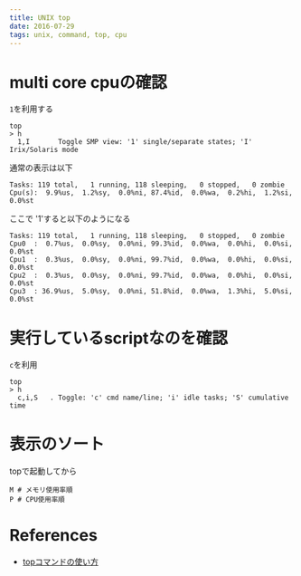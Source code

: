 ```yaml
---
title: UNIX top
date: 2016-07-29
tags: unix, command, top, cpu
---
```



# multi core cpuの確認
`1`を利用する

```
top
> h
  1,I       Toggle SMP view: '1' single/separate states; 'I' Irix/Solaris mode
```

通常の表示は以下

```
Tasks: 119 total,   1 running, 118 sleeping,   0 stopped,   0 zombie
Cpu(s):  9.9%us,  1.2%sy,  0.0%ni, 87.4%id,  0.0%wa,  0.2%hi,  1.2%si,  0.0%st
```

ここで '1'すると以下のようになる

```
Tasks: 119 total,   1 running, 118 sleeping,   0 stopped,   0 zombie
Cpu0  :  0.7%us,  0.0%sy,  0.0%ni, 99.3%id,  0.0%wa,  0.0%hi,  0.0%si,  0.0%st
Cpu1  :  0.3%us,  0.0%sy,  0.0%ni, 99.7%id,  0.0%wa,  0.0%hi,  0.0%si,  0.0%st
Cpu2  :  0.3%us,  0.0%sy,  0.0%ni, 99.7%id,  0.0%wa,  0.0%hi,  0.0%si,  0.0%st
Cpu3  : 36.9%us,  5.0%sy,  0.0%ni, 51.8%id,  0.0%wa,  1.3%hi,  5.0%si,  0.0%st
```

# 実行しているscriptなのを確認

`c`を利用

```
top
> h
  c,i,S   . Toggle: 'c' cmd name/line; 'i' idle tasks; 'S' cumulative time
```

# 表示のソート

topで起動してから

```
M # メモリ使用率順
P # CPU使用率順
```


# References

+ [topコマンドの使い方](http://qiita.com/k0kubun/items/7368c323d90f24a00c2f)
